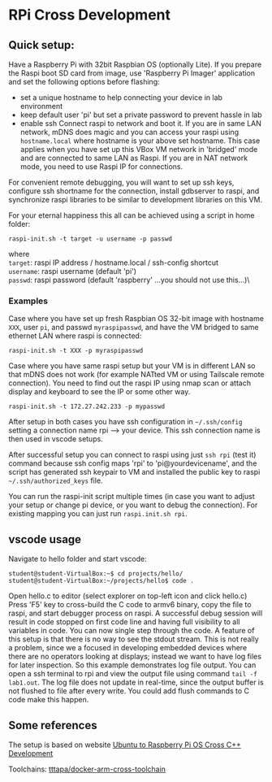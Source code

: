 # RPi Cross Development

## Quick setup:
Have a Raspberry Pi with 32bit Raspbian OS (optionally Lite). If you prepare the Raspi boot SD card from image, use 'Raspberry Pi Imager' application and set the following options before flashing:
- set a unique hostname to help connecting your device in lab environment
- keep default user 'pi' but set a private password to prevent hassle in lab
- enable ssh
Connect raspi to network and boot it. If you are in same LAN network, mDNS does magic and you can access your raspi using ```hostname.local``` where hostname is your above set hostname. This case applies when you have set up this VBox VM network in 'bridged' mode and are connected to same LAN as Raspi. If you are in NAT network mode, you need to use Raspi IP for connections.

For convenient remote debugging, you will want to set up ssh keys, configure ssh shortname for the connection, install gdbserver to raspi, and synchronize raspi libraries to be similar to development libraries on this VM.

For your eternal happiness this all can be achieved using a script in home folder:
```
raspi-init.sh -t target -u username -p passwd
```
where \
```target```: raspi IP address / hostname.local / ssh-config shortcut \
```username```: raspi username (default 'pi') \
```passwd```: raspi password (default 'raspberry' ...you should not use this...)\
### Examples
Case where you have set up fresh Raspbian OS 32-bit image with hostname ```XXX```, user ```pi```, and passwd ```myraspipasswd```, and have the VM bridged to same ethernet LAN where raspi is connected:
```
raspi-init.sh -t XXX -p myraspipasswd
```
Case where you have same raspi setup but your VM is in different LAN so that mDNS does not work (for example NATted VM or using Tailscale remote connection). You need to find out the raspi IP using nmap scan or attach display and keyboard to see the IP or some other way. 
```
raspi-init.sh -t 172.27.242.233 -p mypasswd
```

After setup in both cases you have ssh configuration in ```~/.ssh/config``` setting a connection name rpi --> your device. This ssh connection name is then used in vscode setups. 

After successful setup you can connect to raspi using just ```ssh rpi``` (test it) command because ssh config maps 'rpi' to 'pi@yourdevicename', and the script has generated ssh keypair to VM and installed the public key to raspi ```~/.ssh/authorized_keys``` file.

You can run the raspi-init script multiple times (in case you want to adjust your setup or change pi device, or you want to debug the connection). For existing mapping you can just run ```raspi.init.sh rpi```.

## vscode usage
Navigate to hello folder and start vscode:
```
student@student-VirtualBox:~$ cd projects/hello/
student@student-VirtualBox:~/projects/hello$ code .
```
Open hello.c to editor (select explorer on top-left icon and click hello.c)
Press 'F5' key to cross-build the C code to armv6 binary, copy the file to raspi, and start debugger process on raspi. 
A successful debug session will result in code stopped on first code line and having full visibility to all variables in code. You can now single step through the code.
A feature of this setup is that there is no way to see the stdout stream. This is not really a problem, since we a focused in developing embedded devices where there are no operators looking at displays; instead we want to have log files for later inspection. So this example demonstrates log file output. You can open a ssh terminal to rpi and view the output file using command ```tail -f lab1.out```. The log file does not update in real-time, since the output buffer is not flushed to file after every write. You could add flush commands to C code make this happen.   


## Some references

The setup is based on website
[Ubuntu to Raspberry Pi OS Cross C++ Development](https://tttapa.github.io/Pages/Raspberry-Pi/C++-Development-RPiOS/index.html)

Toolchains: [tttapa/docker-arm-cross-toolchain](https://github.com/tttapa/docker-arm-cross-toolchain)
